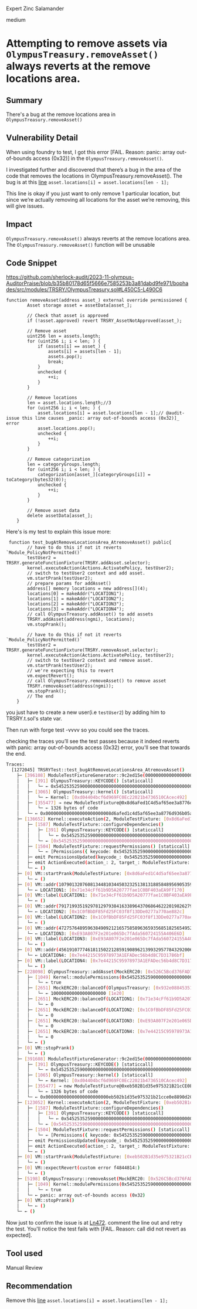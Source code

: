 Expert Zinc Salamander

medium

# Attempting to remove assets via  `OlympusTreasury.removeAsset()` always reverts at the remove locations area.

## Summary
There's a bug at the remove locations area in `OlympusTreasury.removeAsset()`
## Vulnerability Detail
When using foundry to test, I got this error [FAIL. Reason: panic: array out-of-bounds access (0x32)] in the `OlympusTreasury.removeAsset()`.

I investigated further and discovered that there’s a bug in the area of the code that removes the locations in OlympusTreasury.removeAsset(). The bug is at this [line](https://github.com/sherlock-audit/2023-11-olympus-AuditorPraise/blob/b35b80178d65f5666e7585253b3a81dabd9fe971/bophades/src/modules/TRSRY/OlympusTreasury.sol#L472) `asset.locations[i] = asset.locations[len - 1];`

This line is okay if you just want to only remove 1 particular location, but since we’re actually removing all locations for the asset we’re removing, this will give issues.
## Impact
 `OlympusTreasury.removeAsset()` always reverts at the remove locations area.
The  `OlympusTreasury.removeAsset()` function will be unusable
## Code Snippet
https://github.com/sherlock-audit/2023-11-olympus-AuditorPraise/blob/b35b80178d65f5666e7585253b3a81dabd9fe971/bophades/src/modules/TRSRY/OlympusTreasury.sol#L450C5-L490C6
```solidity
function removeAsset(address asset_) external override permissioned {
        Asset storage asset = assetData[asset_];

        // Check that asset is approved
        if (!asset.approved) revert TRSRY_AssetNotApproved(asset_);

        // Remove asset
        uint256 len = assets.length;
        for (uint256 i; i < len; ) {
            if (assets[i] == asset_) {
                assets[i] = assets[len - 1];
                assets.pop();
                break;
            }
            unchecked {
                ++i;
            }
        }

        // Remove locations
        len = asset.locations.length;//3
        for (uint256 i; i < len; ) {
            asset.locations[i] = asset.locations[len - 1];// @audit-issue this line causes _panic: array out-of-bounds access (0x32)]_ error
            asset.locations.pop();
            unchecked {
                ++i;
            }
        }

        // Remove categorization
        len = categoryGroups.length;
        for (uint256 i; i < len; ) {
            categorization[asset_][categoryGroups[i]] = toCategory(bytes32(0));
            unchecked {
                ++i;
            }
        }

        // Remove asset data
        delete assetData[asset_];
    }
```

Here's is my test to explain this issue more:
```solidity
 function test_bugAtRemoveLocationsArea_AtremoveAsset() public{
        // have to do this if not it reverts `Module_PolicyNotPermitted()`
        testUser2 = TRSRY.generateFunctionFixture(TRSRY.addAsset.selector);
        kernel.executeAction(Actions.ActivatePolicy, testUser2);
        // switch to testUser2 context and add asset.
        vm.startPrank(testUser2);
        // prepare params for addAsset()
        address[] memory locations = new address[](4);
        locations[0] = makeAddr("LOCATION1");
        locations[1] = makeAddr("LOCATION2");
        locations[2] = makeAddr("LOCATION3");
        locations[3] = makeAddr("LOCATION4");
        // call OlympusTreasury.addAsset() to add assets
        TRSRY.addAsset(address(ngmi), locations);
        vm.stopPrank();

        // have to do this if not it reverts `Module_PolicyNotPermitted()`
        testUser2 = TRSRY.generateFunctionFixture(TRSRY.removeAsset.selector);
        kernel.executeAction(Actions.ActivatePolicy, testUser2);
        // switch to testUser2 context and remove asset.
        vm.startPrank(testUser2);
        // we're expecting this to revert
        vm.expectRevert();
        // call OlympusTreasury.removeAsset() to remove asset
        TRSRY.removeAsset(address(ngmi));
        vm.stopPrank();
        // The end
    }
```
you just have to create a new user(i.e `testUser2`) by adding him to TRSRY.t.sol's state var.

Then run with forge test -vvvv so you could see the traces.

checking the traces you’ll see the test passes because it indeed reverts with panic: array out-of-bounds access (0x32) error, you'll see that towards the end.
```bash
Traces:
  [1272045] TRSRYTest::test_bugAtRemoveLocationsArea_AtremoveAsset()
    ├─ [396108] ModuleTestFixtureGenerator::9c2ed15e(000000000000000000000000932e088453515720b8ed50c1999c4bc7bc11991f58b15a1f00000000000000000000000000000000000000000000000000000000) [delegatecall]
    │   ├─ [391] OlympusTreasury::KEYCODE() [staticcall]
    │   │   └─ ← 0x5452535259000000000000000000000000000000000000000000000000000000
    │   ├─ [3065] OlympusTreasury::kernel() [staticcall]
    │   │   └─ ← Kernel: [0xd04404bcf6d969FC0Ec22021b4736510CAcec492]
    │   ├─ [355477] → new ModuleTestFixture@0x8d6aFed1C4d5af65ee3a8776d936B05A3eac6A00
    │   │   └─ ← 1326 bytes of code
    │   └─ ← 0x0000000000000000000000008d6afed1c4d5af65ee3a8776d936b05a3eac6a00
    ├─ [136652] Kernel::executeAction(2, ModuleTestFixture: [0x8d6aFed1C4d5af65ee3a8776d936B05A3eac6A00])
    │   ├─ [1587] ModuleTestFixture::configureDependencies()
    │   │   ├─ [391] OlympusTreasury::KEYCODE() [staticcall]
    │   │   │   └─ ← 0x5452535259000000000000000000000000000000000000000000000000000000
    │   │   └─ ← [0x5452535259000000000000000000000000000000000000000000000000000000]
    │   ├─ [1504] ModuleTestFixture::requestPermissions() [staticcall]
    │   │   └─ ← [Permissions({ keycode: 0x5452535259000000000000000000000000000000000000000000000000000000, funcSelector: 0x58b15a1f00000000000000000000000000000000000000000000000000000000 })]
    │   ├─ emit PermissionsUpdated(keycode_: 0x5452535259000000000000000000000000000000000000000000000000000000, policy_: ModuleTestFixture: [0x8d6aFed1C4d5af65ee3a8776d936B05A3eac6A00], funcSelector_: 0x58b15a1f00000000000000000000000000000000000000000000000000000000, granted_: true)
    │   ├─ emit ActionExecuted(action_: 2, target_: ModuleTestFixture: [0x8d6aFed1C4d5af65ee3a8776d936B05A3eac6A00])
    │   └─ ← ()
    ├─ [0] VM::startPrank(ModuleTestFixture: [0x8d6aFed1C4d5af65ee3a8776d936B05A3eac6A00])
    │   └─ ← ()
    ├─ [0] VM::addr(10790132076081344810344503232513813188584895690535919305492074102709462682887 [1.079e76]) [staticcall]
    │   └─ ← LOCATION1: [0x71e34cFf61b9D5A20777fae1C0BF403aEA9Ff170]
    ├─ [0] VM::label(LOCATION1: [0x71e34cFf61b9D5A20777fae1C0BF403aEA9Ff170], "LOCATION1")
    │   └─ ← ()
    ├─ [0] VM::addr(79171993519297812979384163389643706864622201982627919716075890575545135577238 [7.917e76]) [staticcall]
    │   └─ ← LOCATION2: [0x1C0fBbDF85Fd25FC03f8f13DDe0277a770ae882c]
    ├─ [0] VM::label(LOCATION2: [0x1C0fBbDF85Fd25FC03f8f13DDe0277a770ae882c], "LOCATION2")
    │   └─ ← ()
    ├─ [0] VM::addr(47275764895963849092121657585896365935685182565495254117643512194636511364136 [4.727e76]) [staticcall]
    │   └─ ← LOCATION3: [0xE93A807F2e201e065Dc7fAda560724155A406E6D]
    ├─ [0] VM::label(LOCATION3: [0xE93A807F2e201e065Dc7fAda560724155A406E6D], "LOCATION3")
    │   └─ ← ()
    ├─ [0] VM::addr(45619107774618115022128591908962139932957784329200671120898529907616645721712 [4.561e76]) [staticcall]
    │   └─ ← LOCATION4: [0x7e44215C95978973A1EFADec56b4d8C7D31786bf]
    ├─ [0] VM::label(LOCATION4: [0x7e44215C95978973A1EFADec56b4d8C7D31786bf], "LOCATION4")
    │   └─ ← ()
    ├─ [228098] OlympusTreasury::addAsset(MockERC20: [0x526C5Bcd376FAD738780e099E9723A62044D0319], [0x71e34cFf61b9D5A20777fae1C0BF403aEA9Ff170, 0x1C0fBbDF85Fd25FC03f8f13DDe0277a770ae882c, 0xE93A807F2e201e065Dc7fAda560724155A406E6D, 0x7e44215C95978973A1EFADec56b4d8C7D31786bf])
    │   ├─ [1049] Kernel::modulePermissions(0x5452535259000000000000000000000000000000000000000000000000000000, ModuleTestFixture: [0x8d6aFed1C4d5af65ee3a8776d936B05A3eac6A00], 0x58b15a1f00000000000000000000000000000000000000000000000000000000) [staticcall]
    │   │   └─ ← true
    │   ├─ [2651] MockERC20::balanceOf(OlympusTreasury: [0x932e088453515720B8eD50c1999C4Bc7bc11991F]) [staticcall]
    │   │   └─ ← 100000000000000000000 [1e20]
    │   ├─ [2651] MockERC20::balanceOf(LOCATION1: [0x71e34cFf61b9D5A20777fae1C0BF403aEA9Ff170]) [staticcall]
    │   │   └─ ← 0
    │   ├─ [2651] MockERC20::balanceOf(LOCATION2: [0x1C0fBbDF85Fd25FC03f8f13DDe0277a770ae882c]) [staticcall]
    │   │   └─ ← 0
    │   ├─ [2651] MockERC20::balanceOf(LOCATION3: [0xE93A807F2e201e065Dc7fAda560724155A406E6D]) [staticcall]
    │   │   └─ ← 0
    │   ├─ [2651] MockERC20::balanceOf(LOCATION4: [0x7e44215C95978973A1EFADec56b4d8C7D31786bf]) [staticcall]
    │   │   └─ ← 0
    │   └─ ← ()
    ├─ [0] VM::stopPrank()
    │   └─ ← ()
    ├─ [391608] ModuleTestFixtureGenerator::9c2ed15e(000000000000000000000000932e088453515720b8ed50c1999c4bc7bc11991f4a5e42b100000000000000000000000000000000000000000000000000000000) [delegatecall]
    │   ├─ [391] OlympusTreasury::KEYCODE() [staticcall]
    │   │   └─ ← 0x5452535259000000000000000000000000000000000000000000000000000000
    │   ├─ [1065] OlympusTreasury::kernel() [staticcall]
    │   │   └─ ← Kernel: [0xd04404bcf6d969FC0Ec22021b4736510CAcec492]
    │   ├─ [355477] → new ModuleTestFixture@0xeb502B1d35e975321B21cCE0E8890d20a7Eb289d
    │   │   └─ ← 1326 bytes of code
    │   └─ ← 0x000000000000000000000000eb502b1d35e975321b21cce0e8890d20a7eb289d
    ├─ [123052] Kernel::executeAction(2, ModuleTestFixture: [0xeb502B1d35e975321B21cCE0E8890d20a7Eb289d])
    │   ├─ [1587] ModuleTestFixture::configureDependencies()
    │   │   ├─ [391] OlympusTreasury::KEYCODE() [staticcall]
    │   │   │   └─ ← 0x5452535259000000000000000000000000000000000000000000000000000000
    │   │   └─ ← [0x5452535259000000000000000000000000000000000000000000000000000000]
    │   ├─ [1504] ModuleTestFixture::requestPermissions() [staticcall]
    │   │   └─ ← [Permissions({ keycode: 0x5452535259000000000000000000000000000000000000000000000000000000, funcSelector: 0x4a5e42b100000000000000000000000000000000000000000000000000000000 })]
    │   ├─ emit PermissionsUpdated(keycode_: 0x5452535259000000000000000000000000000000000000000000000000000000, policy_: ModuleTestFixture: [0xeb502B1d35e975321B21cCE0E8890d20a7Eb289d], funcSelector_: 0x4a5e42b100000000000000000000000000000000000000000000000000000000, granted_: true)
    │   ├─ emit ActionExecuted(action_: 2, target_: ModuleTestFixture: [0xeb502B1d35e975321B21cCE0E8890d20a7Eb289d])
    │   └─ ← ()
    ├─ [0] VM::startPrank(ModuleTestFixture: [0xeb502B1d35e975321B21cCE0E8890d20a7Eb289d])
    │   └─ ← ()
    ├─ [0] VM::expectRevert(custom error f4844814:)
    │   └─ ← ()
    ├─ [5198] OlympusTreasury::removeAsset(MockERC20: [0x526C5Bcd376FAD738780e099E9723A62044D0319])
    │   ├─ [1049] Kernel::modulePermissions(0x5452535259000000000000000000000000000000000000000000000000000000, ModuleTestFixture: [0xeb502B1d35e975321B21cCE0E8890d20a7Eb289d], 0x4a5e42b100000000000000000000000000000000000000000000000000000000) [staticcall]
    │   │   └─ ← true
    │   └─ ← panic: array out-of-bounds access (0x32)
    ├─ [0] VM::stopPrank()
    │   └─ ← ()
    └─ ← ()
```


Now just to confirm the issue is at [Ln472](https://github.com/sherlock-audit/2023-11-olympus-AuditorPraise/blob/b35b80178d65f5666e7585253b3a81dabd9fe971/bophades/src/modules/TRSRY/OlympusTreasury.sol#L472). comment the line out and retry the test. You'll notice the test fails with [FAIL. Reason: call did not revert as expected].

## Tool used

Manual Review 

## Recommendation
Remove this [line](https://github.com/sherlock-audit/2023-11-olympus-AuditorPraise/blob/b35b80178d65f5666e7585253b3a81dabd9fe971/bophades/src/modules/TRSRY/OlympusTreasury.sol#L472) `asset.locations[i] = asset.locations[len - 1];`